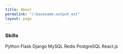 ```yaml
---
title: About
permalink: "/:basename:output_ext"
layout: page
---
```


### Skills
Python Flask Django 
MySQL Redis PostgreSQL
React.js
